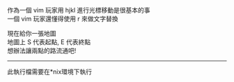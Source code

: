 作為一個 vim 玩家用 hjkl 進行光標移動是很基本的事    
一個 vim 玩家還懂得使用 r 來做文字替換    

現在給你一張地圖    
地圖上 S 代表起點, E 代表終點    
想辦法讓兩點的路流通吧!    

---
此執行檔需要在*nix環境下執行
